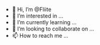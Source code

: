 - 👋 Hi, I’m @Fliite
- 👀 I’m interested in ...
- 🌱 I’m currently learning ...
- 💞️ I’m looking to collaborate on ...
- 📫 How to reach me ...

<!---
Fliite/Fliite is a ✨ special ✨ repository because its `README.md` (this file) appears on your GitHub profile.
You can click the Preview link to take a look at your changes.
--->
